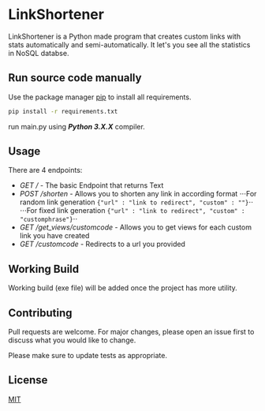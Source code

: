 # LinkShortener

LinkShortener is a Python made program that creates custom links with stats automatically and semi-automatically. It let's you see all the statistics in NoSQL databse.

## Run source code manually

Use the package manager [pip](https://pip.pypa.io/en/stable/) to install all requirements.

```bash
pip install -r requirements.txt
```

run main.py using ***Python **3.X.X***** compiler.


## Usage
There are 4 endpoints:
* *GET* */* - The basic Endpoint that returns Text 
* *POST* */shorten* - Allows you to shorten any link in according format
⋅⋅⋅For random link generation ```{"url" : "link to redirect", "custom" : ""}```⋅⋅
⋅⋅⋅For fixed link generation ```{"url" : "link to redirect", "custom" : "customphrase"}```⋅⋅
* *GET* */get_views/customcode* - Allows you to get views for each custom link you have created
* *GET* */customcode* - Redirects to a url you provided
## Working Build

Working build (exe file) will be added once the project has more utility.

## Contributing

Pull requests are welcome. For major changes, please open an issue first
to discuss what you would like to change.

Please make sure to update tests as appropriate.

## License

[MIT](https://choosealicense.com/licenses/mit/)
